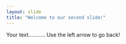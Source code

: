 ```yaml
---
layout: slide
title: "Welcome to our second slide!"
---
```

Your text...........
Use the left arrow to go back!
